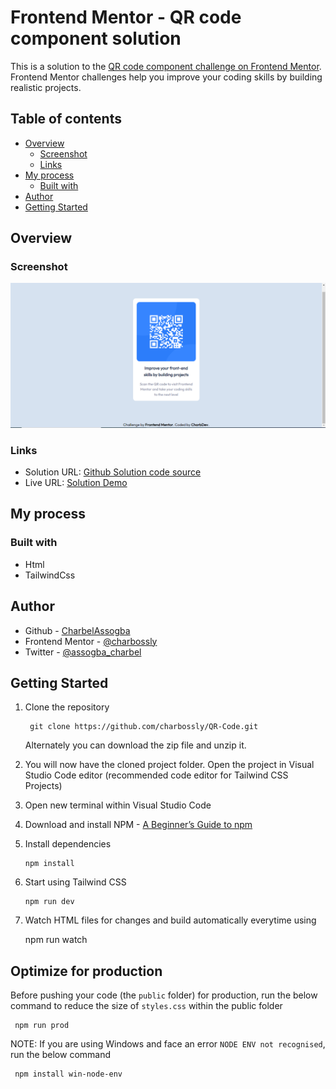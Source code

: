 # Frontend Mentor - QR code component solution

This is a solution to the [QR code component challenge on Frontend Mentor](https://www.frontendmentor.io/challenges/qr-code-component-iux_sIO_H). Frontend Mentor challenges help you improve your coding skills by building realistic projects. 

## Table of contents

- [Overview](#overview)
  - [Screenshot](#screenshot)
  - [Links](#links)
- [My process](#my-process)
  - [Built with](#built-with)
- [Author](#author)
- [Getting Started](#getting-started)



## Overview

### Screenshot

![](./screenshot.PNG)


### Links

- Solution URL: [Github Solution code source](https://github.com/charbossly/QR-Code)
- Live URL: [Solution Demo](https://clever-williams-e0da09.netlify.app/)

## My process

### Built with


- Html
- TailwindCss

## Author

- Github - [CharbelAssogba](https://github.com/charbossly)
- Frontend Mentor - [@charbossly](https://www.frontendmentor.io/profile/charbossly)
- Twitter - [@assogba_charbel](https://www.twitter.com/assogba_charbel)



## Getting Started

1.  Clone the repository

         git clone https://github.com/charbossly/QR-Code.git 

    Alternately you can download the zip file and unzip it.

2.  You will now have the cloned project folder. Open the project in
    Visual Studio Code editor (recommended code editor for Tailwind CSS
    Projects)

3.  Open new terminal within Visual Studio Code

4.  Download and install NPM - [A Beginner’s Guide to npm](https://www.sitepoint.com/npm-guide/)

5.  Install dependencies

        npm install

6.  Start using Tailwind CSS

        npm run dev



7.  Watch HTML files for changes and build automatically everytime using

    npm run watch



## Optimize for production

Before pushing your code (the `public` folder) for production, run the below command to reduce the size of `styles.css` within the public folder

     npm run prod

NOTE: If you are using Windows and face an error `NODE ENV not recognised`, run the below command

     npm install win-node-env
